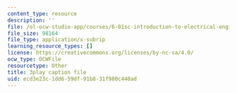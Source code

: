 ```yaml
---
content_type: resource
description: ''
file: /ol-ocw-studio-app/courses/6-01sc-introduction-to-electrical-engineering-and-computer-science-i-spring-2011/ecd3e23c1dd659df91b831f980c440ad_cQntMUMQyRw.vtt
file_size: 98164
file_type: application/x-subrip
learning_resource_types: []
license: https://creativecommons.org/licenses/by-nc-sa/4.0/
ocw_type: OCWFile
resourcetype: Other
title: 3play caption file
uid: ecd3e23c-1dd6-59df-91b8-31f980c440ad
---
```

